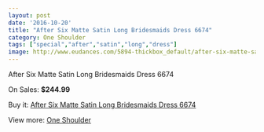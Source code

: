 ```yaml
---
layout: post
date: '2016-10-20'
title: "After Six Matte Satin Long Bridesmaids Dress 6674"
category: One Shoulder
tags: ["special","after","satin","long","dress"]
image: http://www.eudances.com/5894-thickbox_default/after-six-matte-satin-long-bridesmaids-dress-6674.jpg
---
```

After Six Matte Satin Long Bridesmaids Dress 6674

On Sales: **$244.99**
<a href="https://www.eudances.com/en/one-shoulder/2078-after-six-matte-satin-long-bridesmaids-dress-6674.html"><amp-img layout="responsive" width="600" height="600" src="//www.eudances.com/5894-thickbox_default/after-six-matte-satin-long-bridesmaids-dress-6674.jpg" alt="After Six Matte Satin Long Bridesmaids Dress 6674 0" /></a>
<a href="https://www.eudances.com/en/one-shoulder/2078-after-six-matte-satin-long-bridesmaids-dress-6674.html"><amp-img layout="responsive" width="600" height="600" src="//www.eudances.com/5895-thickbox_default/after-six-matte-satin-long-bridesmaids-dress-6674.jpg" alt="After Six Matte Satin Long Bridesmaids Dress 6674 1" /></a>

Buy it: [After Six Matte Satin Long Bridesmaids Dress 6674](https://www.eudances.com/en/one-shoulder/2078-after-six-matte-satin-long-bridesmaids-dress-6674.html "After Six Matte Satin Long Bridesmaids Dress 6674")

View more: [One Shoulder](https://www.eudances.com/en/23-one-shoulder "One Shoulder")